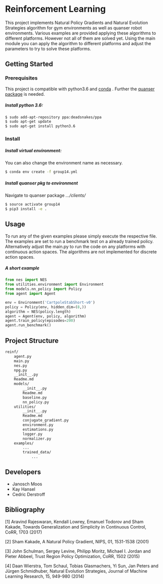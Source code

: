 # Reinforcement Learning
This project implements Natural Policy Gradients and Natural Evolution
Strategies algorithm for gym environments as well as quanser robot
environments. Various examples are provided applying these algorithms to
different platforms. However not all of them are solved yet. Using the main
module you can apply the algorithm to different platforms and adjust the
parameters to try to solve these platforms.

## Getting Started
### Prerequisites
This project is compatible with python3.6 and
[conda](https://docs.conda.io/projects/conda/en/latest/user-guide/install/ "Install miniconda")
. Further the
[quanser package](https://git.ias.informatik.tu-darmstadt.de/quanser/clients/tree/master "Install quanser package")
is needed.

##### Install python 3.6:
```bash
$ sudo add-apt-repository ppa:deadsnakes/ppa
$ sudo apt-get update
$ sudo apt-get install python3.6
```

### Install
##### Install virtual environment:
You can also change the environment name as necessary.
```bash
$ conda env create -f group14.yml
```

##### Install quanser pkg to environment
Navigate to quanser package *.../clients/*
```bash
$ source activate group14
$ pip3 install -e .
```

## Usage
To run any of the given examples please simply execute the respective file.
The examples are set to run a benchmark test on a already trained policy.
Alternatively adjust the main.py to run the code on any platforms with
continuous action spaces. The algorithms are not implemented for discrete
action spaces.

##### A short example
```python
from nes import NES
from utilities.environment import Environment
from models.nn_policy import Policy
from agent import Agent

env = Environment('CartpoleStabShort-v0')
policy = Policy(env, hidden_dim=(8,))
algorithm = NES(policy.length)
agent = Agent(env, policy, algorithm)
agent.train_policy(episodes=200)
agent.run_benchmark()
```

## Project Structure
```sh
reinf/
    agent.py
    main.py
    nes.py
    npg.py
    __init__.py
    Readme.md
    models/
        __init__.py
        Readme.md
        baseline.py
        nn_policy.py
    utilities/
        __init__.py
        Readme.md
        conjugate_gradient.py
        environment.py
        estimations.py
        logger.py
        normalizer.py
    examples/
        ...
        trained_data/
            ...
```

## Developers
- Janosch Moos
- Kay Hansel
- Cedric Derstroff

## Bibliography
[1] Aravind Rajeswaran, Kendall Lowrey, Emanuel Todorov and
    Sham Kakade, Towards Generalization and Simplicity in Continuous
    Control, CoRR, 1703 (2017)

[2] Sham Kakade, A Natural Policy Gradient, NIPS, 01, 1531-1538
    (2001)

[3] John Schulman, Sergey Levine, Philipp Moritz, Michael I. Jordan
    and Pieter Abbeel, Trust Region Policy Optimization, CoRR, 1502
    (2015)

[4] Daan Wierstra, Tom Schaul, Tobias Glasmachers, Yi Sun, Jan Peters
    and Jürgen Schmidhuber, Natural Evolution Strategies, Journal of
    Machine Learning Research, 15, 949-980 (2014)
